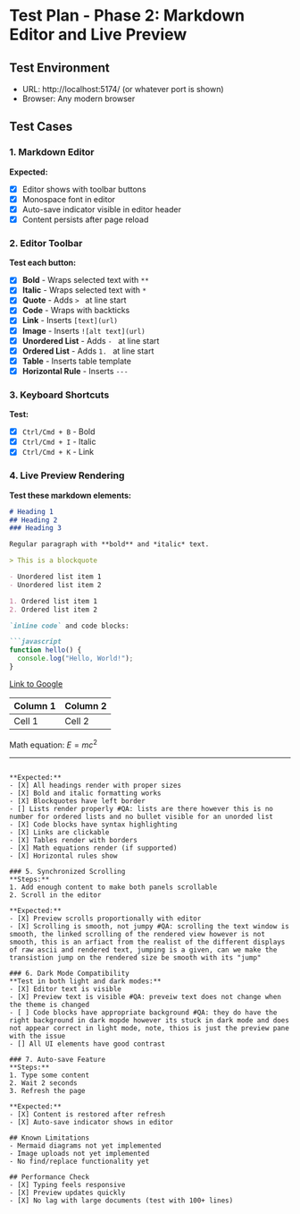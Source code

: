 # Test Plan - Phase 2: Markdown Editor and Live Preview

## Test Environment
- URL: http://localhost:5174/ (or whatever port is shown)
- Browser: Any modern browser

## Test Cases

### 1. Markdown Editor
**Expected:**
- [X] Editor shows with toolbar buttons
- [X] Monospace font in editor
- [X] Auto-save indicator visible in editor header
- [X] Content persists after page reload

### 2. Editor Toolbar
**Test each button:**
- [X] **Bold** - Wraps selected text with `**`
- [X] **Italic** - Wraps selected text with `*`
- [X] **Quote** - Adds `> ` at line start
- [X] **Code** - Wraps with backticks
- [X] **Link** - Inserts `[text](url)`
- [X] **Image** - Inserts `![alt text](url)`
- [X] **Unordered List** - Adds `- ` at line start
- [X] **Ordered List** - Adds `1. ` at line start
- [X] **Table** - Inserts table template
- [X] **Horizontal Rule** - Inserts `---`

### 3. Keyboard Shortcuts
**Test:**
- [X] `Ctrl/Cmd + B` - Bold
- [X] `Ctrl/Cmd + I` - Italic
- [X] `Ctrl/Cmd + K` - Link

### 4. Live Preview Rendering
**Test these markdown elements:**

```markdown
# Heading 1
## Heading 2
### Heading 3

Regular paragraph with **bold** and *italic* text.

> This is a blockquote

- Unordered list item 1
- Unordered list item 2

1. Ordered list item 1
2. Ordered list item 2

`inline code` and code blocks:

```javascript
function hello() {
  console.log("Hello, World!");
}
```

[Link to Google](https://google.com)

| Column 1 | Column 2 |
|----------|----------|
| Cell 1   | Cell 2   |

Math equation: $E = mc^2$

---
```

**Expected:**
- [X] All headings render with proper sizes
- [X] Bold and italic formatting works
- [X] Blockquotes have left border
- [] Lists render properly #QA: lists are there however this is no number for ordered lists and no bullet visible for an unorded list
- [X] Code blocks have syntax highlighting
- [X] Links are clickable
- [X] Tables render with borders
- [X] Math equations render (if supported)
- [X] Horizontal rules show

### 5. Synchronized Scrolling
**Steps:**
1. Add enough content to make both panels scrollable
2. Scroll in the editor

**Expected:**
- [X] Preview scrolls proportionally with editor
- [X] Scrolling is smooth, not jumpy #QA: scrolling the text window is smooth, the linked scrolling of the rendered view however is not smooth, this is an arfiact from the realist of the different displays of raw ascii and rendered text, jumping is a given, can we make the transistion jump on the rendered size be smooth with its "jump"

### 6. Dark Mode Compatibility
**Test in both light and dark modes:**
- [X] Editor text is visible
- [X] Preview text is visible #QA: preveiw text does not change when the theme is changed
- [ ] Code blocks have appropriate background #QA: they do have the right background in dark mopde however its stuck in dark mode and does not appear correct in light mode, note, thios is just the preview pane with the issue
- [] All UI elements have good contrast

### 7. Auto-save Feature
**Steps:**
1. Type some content
2. Wait 2 seconds
3. Refresh the page

**Expected:**
- [X] Content is restored after refresh
- [X] Auto-save indicator shows in editor

## Known Limitations
- Mermaid diagrams not yet implemented
- Image uploads not yet implemented
- No find/replace functionality yet

## Performance Check
- [X] Typing feels responsive
- [X] Preview updates quickly
- [X] No lag with large documents (test with 100+ lines)
